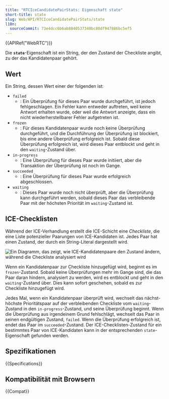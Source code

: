 ```yaml
---
title: "RTCIceCandidatePairStats: Eigenschaft state"
short-title: state
slug: Web/API/RTCIceCandidatePairStats/state
l10n:
  sourceCommit: 73e4dcc6b6ab8840537340bc80df947886bc5ef5
---
```


{{APIRef("WebRTC")}}

Die **`state`**-Eigenschaft ist ein String, der den Zustand der Checkliste angibt, zu der das Kandidatenpaar gehört.

## Wert

Ein String, dessen Wert einer der folgenden ist:

- `failed`
  - : Ein Überprüfung für dieses Paar wurde durchgeführt, ist jedoch fehlgeschlagen. Ein Fehler kann entweder auftreten, weil keine Antwort erhalten wurde, oder weil die Antwort anzeigte, dass ein nicht wiederherstellbarer Fehler aufgetreten ist.
- `frozen`
  - : Für dieses Kandidatenpaar wurde noch keine Überprüfung durchgeführt, und die Durchführung der Überprüfung ist blockiert, bis eine andere Überprüfung erfolgreich ist. Sobald diese Überprüfung erfolgreich ist, wird dieses Paar entblockt und geht in den `waiting`-Zustand über.
- `in-progress`
  - : Eine Überprüfung für dieses Paar wurde initiiert, aber die Transaktion der Überprüfung ist noch im Gange.
- `succeeded`
  - : Eine Überprüfung für dieses Paar wurde erfolgreich abgeschlossen.
- `waiting`
  - : Dieses Paar wurde noch nicht überprüft, aber die Überprüfung kann durchgeführt werden, sobald dieses Paar das verbleibende Paar mit der höchsten Priorität im `waiting`-Zustand ist.

## ICE-Checklisten

Während der ICE-Verhandlung erstellt die ICE-Schicht eine _Checkliste_, die eine Liste potenzieller Paarungen von ICE-Kandidaten ist. Jedes Paar hat einen Zustand, der durch ein String-Literal dargestellt wird.

![Ein Diagramm, das zeigt, wie ICE-Kandidatenpaare den Zustand ändern, während die Checkliste analysiert wird](ice-check-list-states.svg)

Wenn ein Kandidatenpaar zur Checkliste hinzugefügt wird, beginnt es im `frozen`-Zustand. Sobald keine Überprüfungen mehr im Gange sind, die das Paar daran hindern, analysiert zu werden, wird es entblockt und geht in den `waiting`-Zustand über. Dies kann sofort geschehen, sobald es zur Checkliste hinzugefügt wird.

Jedes Mal, wenn ein Kandidatenpaar überprüft wird, wechselt das nächst-höchste Prioritätspaar auf der verbleibenden Checkliste vom `waiting`-Zustand in den `in-progress`-Zustand, und seine Überprüfung beginnt. Wenn die Überprüfung aus irgendeinem Grund fehlschlägt, wechselt das Paar in seinen endgültigen Zustand, `failed`. Wenn die Überprüfung erfolgreich ist, endet das Paar im `succeeded`-Zustand. Der ICE-Checklisten-Zustand für ein bestimmtes Paar von ICE-Kandidaten kann in der entsprechenden `state`-Eigenschaft gefunden werden.

## Spezifikationen

{{Specifications}}

## Kompatibilität mit Browsern

{{Compat}}
